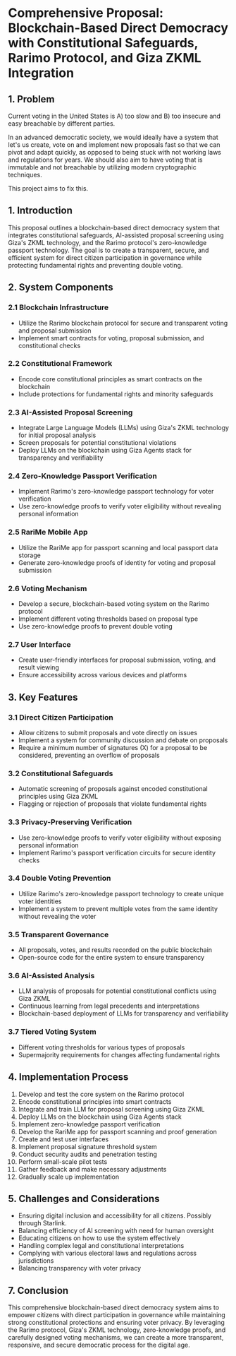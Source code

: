 # Comprehensive Proposal: Blockchain-Based Direct Democracy with Constitutional Safeguards, Rarimo Protocol, and Giza ZKML Integration

## 1. Problem

Current voting in the United States is A) too slow and B) too insecure and easy breachable by different parties.

In an advanced democratic society, we would ideally have a system that let's us create, vote on and implement new proposals fast so that we can pivot and adapt quickly, as opposed to being stuck with not working laws and regulations for years.
We should also aim to have voting that is immutable and not breachable by utilizing modern cryptographic techniques.

This project aims to fix this.


## 1. Introduction

This proposal outlines a blockchain-based direct democracy system that integrates constitutional safeguards, AI-assisted proposal screening using Giza's ZKML technology, and the Rarimo protocol's zero-knowledge passport technology. The goal is to create a transparent, secure, and efficient system for direct citizen participation in governance while protecting fundamental rights and preventing double voting.

## 2. System Components

### 2.1 Blockchain Infrastructure
- Utilize the Rarimo blockchain protocol for secure and transparent voting and proposal submission
- Implement smart contracts for voting, proposal submission, and constitutional checks

### 2.2 Constitutional Framework
- Encode core constitutional principles as smart contracts on the blockchain
- Include protections for fundamental rights and minority safeguards

### 2.3 AI-Assisted Proposal Screening
- Integrate Large Language Models (LLMs) using Giza's ZKML technology for initial proposal analysis
- Screen proposals for potential constitutional violations
- Deploy LLMs on the blockchain using Giza Agents stack for transparency and verifiability

### 2.4 Zero-Knowledge Passport Verification
- Implement Rarimo's zero-knowledge passport technology for voter verification
- Use zero-knowledge proofs to verify voter eligibility without revealing personal information

### 2.5 RariMe Mobile App
- Utilize the RariMe app for passport scanning and local passport data storage
- Generate zero-knowledge proofs of identity for voting and proposal submission

### 2.6 Voting Mechanism
- Develop a secure, blockchain-based voting system on the Rarimo protocol
- Implement different voting thresholds based on proposal type
- Use zero-knowledge proofs to prevent double voting

### 2.7 User Interface
- Create user-friendly interfaces for proposal submission, voting, and result viewing
- Ensure accessibility across various devices and platforms

## 3. Key Features

### 3.1 Direct Citizen Participation
- Allow citizens to submit proposals and vote directly on issues
- Implement a system for community discussion and debate on proposals
- Require a minimum number of signatures (X) for a proposal to be considered, preventing an overflow of proposals

### 3.2 Constitutional Safeguards
- Automatic screening of proposals against encoded constitutional principles using Giza ZKML
- Flagging or rejection of proposals that violate fundamental rights

### 3.3 Privacy-Preserving Verification
- Use zero-knowledge proofs to verify voter eligibility without exposing personal information
- Implement Rarimo's passport verification circuits for secure identity checks

### 3.4 Double Voting Prevention
- Utilize Rarimo's zero-knowledge passport technology to create unique voter identities
- Implement a system to prevent multiple votes from the same identity without revealing the voter

### 3.5 Transparent Governance
- All proposals, votes, and results recorded on the public blockchain
- Open-source code for the entire system to ensure transparency

### 3.6 AI-Assisted Analysis
- LLM analysis of proposals for potential constitutional conflicts using Giza ZKML
- Continuous learning from legal precedents and interpretations
- Blockchain-based deployment of LLMs for transparency and verifiability

### 3.7 Tiered Voting System
- Different voting thresholds for various types of proposals
- Supermajority requirements for changes affecting fundamental rights

## 4. Implementation Process

1. Develop and test the core system on the Rarimo protocol
2. Encode constitutional principles into smart contracts
3. Integrate and train LLM for proposal screening using Giza ZKML
4. Deploy LLMs on the blockchain using Giza Agents stack
5. Implement zero-knowledge passport verification
6. Develop the RariMe app for passport scanning and proof generation
7. Create and test user interfaces
8. Implement proposal signature threshold system
9. Conduct security audits and penetration testing
10. Perform small-scale pilot tests
11. Gather feedback and make necessary adjustments
12. Gradually scale up implementation

## 5. Challenges and Considerations

- Ensuring digital inclusion and accessibility for all citizens. Possibly through Starlink.
- Balancing efficiency of AI screening with need for human oversight
- Educating citizens on how to use the system effectively
- Handling complex legal and constitutional interpretations
- Complying with various electoral laws and regulations across jurisdictions
- Balancing transparency with voter privacy

## 7. Conclusion

This comprehensive blockchain-based direct democracy system aims to empower citizens with direct participation in governance while maintaining strong constitutional protections and ensuring voter privacy. By leveraging the Rarimo protocol, Giza's ZKML technology, zero-knowledge proofs, and carefully designed voting mechanisms, we can create a more transparent, responsive, and secure democratic process for the digital age.


